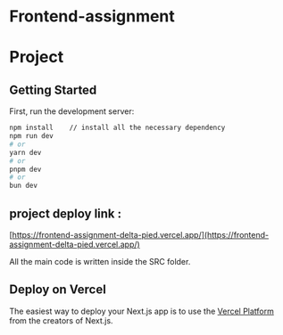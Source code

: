 # Frontend-assignment
#  Project

## Getting Started

First, run the development server:

```bash
npm install    // install all the necessary dependency
npm run dev
# or
yarn dev
# or
pnpm dev
# or
bun dev
```

## project deploy link : 
 [https://frontend-assignment-delta-pied.vercel.app/](https://frontend-assignment-delta-pied.vercel.app/) 

All the main code is written inside the SRC folder.



## Deploy on Vercel

The easiest way to deploy your Next.js app is to use the [Vercel Platform](https://vercel.com/new?utm_medium=default-template&filter=next.js&utm_source=create-next-app&utm_campaign=create-next-app-readme) from the creators of Next.js.
